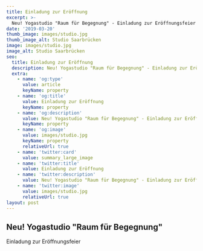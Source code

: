 ```yaml
---
title: Einladung zur Eröffnung
excerpt: >-
  Neu! Yogastudio "Raum für Begegnung" - Einladung zur Eröffnungsfeier
date: '2019-03-20'
thumb_image: images/studio.jpg
thumb_image_alt: Studio Saarbrücken
image: images/studio.jpg
image_alt: Studio Saarbrücken
seo:
  title: Einladung zur Eröffnung
  description: Neu! Yogastudio "Raum für Begegnung" - Einladung zur Eröffnungsfeier
  extra:
    - name: 'og:type'
      value: article
      keyName: property
    - name: 'og:title'
      value: Einladung zur Eröffnung
      keyName: property
    - name: 'og:description'
      value: Neu! Yogastudio "Raum für Begegnung" - Einladung zur Eröffnungsfeier
      keyName: property
    - name: 'og:image'
      value: images/studio.jpg
      keyName: property
      relativeUrl: true
    - name: 'twitter:card'
      value: summary_large_image
    - name: 'twitter:title'
      value: Einladung zur Eröffnung
    - name: 'twitter:description'
      value: Neu! Yogastudio "Raum für Begegnung" - Einladung zur Eröffnungsfeier
    - name: 'twitter:image'
      value: images/studio.jpg
      relativeUrl: true
layout: post
---
```


## Neu! Yogastudio "Raum für Begegnung" 
Einladung zur Eröffnungsfeier
